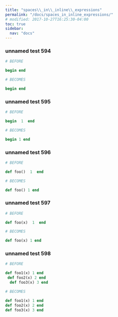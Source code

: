 ```yaml
---
title: "spaces\\_in\\_inline\\_expressions"
permalink: "/docs/spaces_in_inline_expressions/"
# modified: 2017-10-27T16:25:30-04:00
toc: true
sidebar:
  nav: "docs"
---
```

### unnamed test 594
```ruby
# BEFORE

begin end

```
```ruby
# BECOMES

begin end

```
### unnamed test 595
```ruby
# BEFORE

begin  1  end

```
```ruby
# BECOMES

begin 1 end

```
### unnamed test 596
```ruby
# BEFORE

def foo()  1  end

```
```ruby
# BECOMES

def foo() 1 end

```
### unnamed test 597
```ruby
# BEFORE

def foo(x)  1  end

```
```ruby
# BECOMES

def foo(x) 1 end

```
### unnamed test 598
```ruby
# BEFORE

def foo1(x) 1 end
 def foo2(x) 2 end
  def foo3(x) 3 end

```
```ruby
# BECOMES

def foo1(x) 1 end
def foo2(x) 2 end
def foo3(x) 3 end

```
